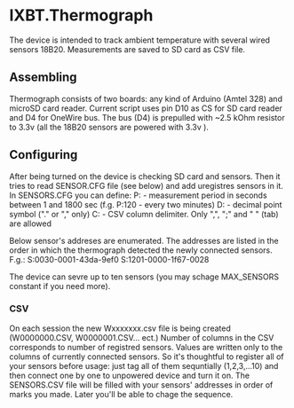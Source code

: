 # IXBT.Thermograph
The device is intended to track ambient temperature with several wired sensors 18B20. 
Measurements are saved to SD card as CSV file.
## Assembling
Thermograph consists of two boards: any kind of Arduino (Amtel 328) and microSD card reader.
Current script uses pin D10 as CS for SD card reader and D4 for OneWire bus. The bus (D4) is prepulled with ~2.5 kOhm resistor to 3.3v (all the 18B20 sensors are powered with 3.3v ). 
## Configuring
After being turned on the device is checking SD card and sensors. Then it tries to read SENSOR.CFG file (see below) and add uregistres sensors in it. 
In SENSORS.CFG you can define:
P:<int>		- measurement period in seconds between 1 and 1800 sec (f.g. P:120 - every two minutes)
D:<char>	- decimal point symbol ("." or "," only)
C:<char>	- CSV column delimiter. Only ",", ";" and "	" (tab) are allowed

Below sensor's addreses are enumerated. The addresses are listed in the order in which the thermograph detected the newly connected sensors. 
F.g.:
S:0030-0001-43da-9ef0
S:1201-0000-1f67-0028

The device can sevre up to ten sensors (you may schage MAX_SENSORS constant if you need more). 
### CSV
On each session the new Wxxxxxxx.csv file is being created (W0000000.CSV, W0000001.CSV... ect.)
Number of columns in the CSV corresponds to number of registred sensors. Values are written only to the columns of currently connected sensors. 
So it's thoughtful to register all of your sensors before usage: just tag all of them sequntially (1,2,3,...10) and then connect one by one to unpowered device and turn it on. The SENSORS.CSV file will be filled with your sensors' addresses in order of marks you made. Later you'll be able to chage the sequence.
